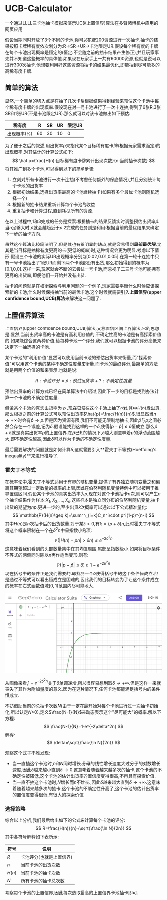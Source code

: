 # UCB-Calculator
一个通过LLLL三卡池抽卡模拟来演示UCB(上置信界)算法在多臂赌博机中应用的网页应用

假设当期同时开放了3个不同的卡池,你可以花费200资源进行一次抽卡.抽卡的结果按照卡牌稀有度依次划分为:R→SR→UR→卡池限定UR.假设每个稀有度的卡牌在每个卡池出现概率是恒定的(恒定:不会随之前的抽卡结果产生修正),并且玩家事先并不知道这些概率的具体值.如果现在玩家手上一共有60000资源,也就是说可以进行300次抽卡.他想要利用好这些资源将抽卡的结果最优化,即能抽到尽可能多的高稀有度卡牌.

## 简单的算法

显然,一个简单的切入点是在抽了几次卡后根据结果得到经验来预估这个卡池中每个稀有度卡牌的出现概率.假设现在对一号卡池进行了一次十连抽,得到了6张R,3张SR和1张UR(不是卡池限定UR).那么就可以对该卡池做出如下预估:

| 稀有度      | R    | SR   | UR   | 限定UR |
| ----------- | ---- | ---- | ---- | ------ |
| 出现概率(%) | 60   | 30   | 10   | 0      |

为了便于之后的叙述,用出货率$p$来指代某个目标稀有度卡牌(根据玩家需求而定)的出现概率,对其估计的计算公式如下:
$$
\hat p=\frac{H(n):目标稀有度卡牌累计出现次数}{n:当前抽卡次数}
$$
将其推广到多个卡池,可以得到以下的简单步骤:

1. 立刻对所有卡池进行一次十连抽(不考虑任何额外的保底情况),并且分别统计每个卡池的出货率
2. 根据初始结果,选择出货率最高的卡池继续抽卡(如果有多个最优卡池则随机选择一个)
3. 根据新的抽卡结果重新计算每个卡池的收益
4. 重复抽卡和计算过程,直到耗尽所有的资源.

在以上过程中,1和3完成的任务是探索:根据抽卡的结果反馈实时调整预估出货率$\hat p$.当$n$足够大时,$\hat p$就会越趋近于$p$.2完成的任务则是利用:根据当前的最优结果来确定下一步的抽卡方向.

虽然这个算法比较简洁明了,但是其也有很明显的缺点,就是容易得到**局部最优解**.尤其是当目标是抽稀有度更高的卡(更低的概率)时,这种情况会更为明显.考虑以下情形:假设三个卡池的实际UR出现概率分别为[0.02,0.01,0.05].在第一轮十连抽中只有一号卡池抽出了1张UR而剩下两个卡池都没有出货,那么初始得到的概率为[0.1,0,0].这样一来,玩家就会不断的去尝试一号卡池,而忽视了二三号卡池可能拥有更高的出货率,即便他们一开始并没有出货.

抽卡的问题就是在权衡探索与利用问题的一个例子,玩家需要平衡什么时候应该探索新的卡池,什么时候保持抽当前的最优卡池.这个时候就需要引入**上置信界(upper confidence bound,UCB)算法**来解决这一问题了.

## 上置信界算法

上置信界(upper confidence bound,UCB)算法,又称置信区间上界算法.它的思想是:显然,当前出货率高的卡池是有高利用价值的,不确定性高的卡池是有高探索价值的.如果能综合这两种价值,给每种卡池一个评分,我们就可以根据卡池的评分高低来决定下一抽选择的卡池.

某个卡池的"利用价值"显然可以使用当前卡池的预估出货率来衡量,而"探索价值"可以用这个卡池的某种不确定性度量来衡量.而卡池的最终评分,最简单的方法就是用两个价值的和来表示.也就是说:

$$
R:卡池评分 = \hat p:预估出货率 + ?:不确定性度量
$$

预估出货率的计算方式已经在简单算法中介绍过,因此下一步的目标是找到办法计算一个卡池的不确定性度量.

假设某个卡池的真实出货率为 $p$ ,现在已经在这个卡池上抽了$n$发,其中$H(n)$发出货,那么根据之前的计算公式可以预估出货率$\hat{p}=\frac{H(n)}{n}$.很显然当$n\rightarrow +\infty$时会有$\hat p \rightarrow p$.但是因为资源有限,我们不可能无限制地抽卡,因此$\hat p$与$p$之间必然会存在一个误差,记为$\delta$.假设能找到这样的一个$\delta$,使得$|p-\hat p|\leq\delta$恒成立,那么$\hat p+\delta$就是真实出货率$p$的上置信界.在$\hat p$已知的情况下,$\delta$越大则意味着$p$的浮动范围越大,即不确定性越高,因此$\delta$可以作为卡池的不确定性度量.

最后需要解决的问题就是如何计算$\delta$,这就需要引入**霍夫丁不等式(Hoeffding's inequality)**来进行推导了.

### 霍夫丁不等式

在概率论中,霍夫丁不等式适用于有界的随机变量,提供了有界独立随机变量之和偏离其期望超过一定数量的概率的上限,因此在伯努利随机变量特例中可以被用于推导置信区间.假设某个卡池的真实出货率为$p$,现在对这个卡池抽卡$n$次,则可以产生$n$个抽卡结果作为样本:$X_1,X_2,\dots,X_n$.这些样本是独立同分布的伯努利随机变量.抽卡出货的期望为$np$.更进一步的,至少出货$k$次概率可以通过以下公式精准量化:
$$
\mathbb{P}(H(n)\geq k)=\sum^n_{i=k}C_n^i\cdot p^i(1-p)^{n-i}
$$
其中$H(n)$是$n$次抽卡后的出货数量.对于某$\delta>0$,有$k=(p+\delta)n$,此时霍夫丁不等式将这个概率限制在一个在$\delta^2n$中呈指数小的项:
$$
\mathbb{P}(|H(n)-pn| >\delta n)\leq e^{-2\delta^2n}
$$
这意味着我们看到的头部数量集中在其均值周围,尾部呈指数级小.如果将目标条件不等式的两侧同时除以$n$再作适当变形,则有:
$$
\mathbb{P}(|p-\hat p|\leq\delta)\geq 1-e^{-2\delta^2n}
$$
现在括号中的条件正是我们需要的:即找到一个$\delta$使得括号中的这个条件恒成立.但是通过不等式可以看出恒成立是困难的,因此我们的目标转变为了让这个条件成立的概率在右式函数值域$[0,1)$范围内尽可能地大.

![image-20240505002204659](./Pre.assets/image-20240505002204659.png)

从图像来看,$1-e^{-2\delta^2n}$关于$\delta$单调递增,所以很容易想到取$\delta\rightarrow+\infty$.但是这样一来就丧失了其作为附加量度的意义.因为在这种情况下,任何卡池都能满足括号内的条件恒成立.

不妨借助当前的总抽卡次数$N$(由于一定在最开始对每个卡池进行过一次抽卡初始化,所以认定$N$>0),定义$\frac{N-1}{N}$​来动态表示这个"尽可能大"的概率.解以下方程:
$$
\frac{N-1}{N}=1-e^{-2\delta^2n}
$$
解得:
$$
\delta=\sqrt{\frac{\ln N}{2n}}
$$

观察这个式子不难发现:

- 当一直抽这个卡池时,$n$和$N$同时增长.分母的线性增长速度大过分子的对数增长速度,因此$\delta$越来越小直到$\delta\rightarrow 0$.这意味着随着越来越多次的抽卡,这个卡池的不确定性被降低,这个卡池的估计出货率的置信度变得很高,不再具有探索价值.
- 当一直不抽这个卡池时,$N$增长而$n$不增长.,因此$\delta$越来越大直到$\delta\rightarrow +\infty$.这意味着随着越来越多次的抽卡,这个卡池的不确定性升高了,这个卡池的估计出货率的置信度变得很低,有很大的探索价值.

### 选择策略

综合以上分析,我们最后给出如下的公式来计算每个卡池的评分:
$$
R=\frac{H(n)}{n}+\sqrt{\frac{\ln N}{2n}}
$$
其中各符号解释如下表所示:

| 符号   | 说明                     |
| ------ | ------------------------ |
| $R$    | 卡池评分(也就是上置信界) |
| $n$    | 当前卡池的出货次数       |
| $H(n)$ | 当前卡池的抽卡次数       |
| $N$    | 所有卡池的抽卡总次数     |

考察每个卡池的上置信界,因此每次选取最高的上置信界卡池抽卡即可.
